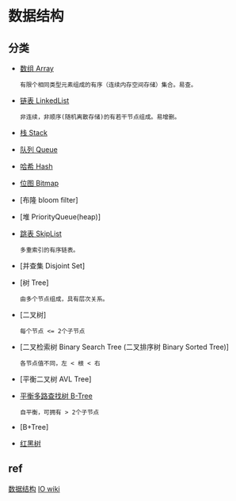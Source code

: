 # 数据结构

## 分类

- [数组 Array](ds-array.md)  

      有限个相同类型元素组成的有序（连续内存空间存储）集合。易查。

- [链表 LinkedList](ds-linkedlist.md)  

      非连续，非顺序(随机离散存储)的有若干节点组成。易增删。

- [栈 Stack](ds-stack.md)  

- [队列 Queue](ds-queue.md)

- [哈希 Hash](ds-hash.md)

- [位图 Bitmap](ds-bitmap.md)

- [布隆 bloom filter]

- [堆 PriorityQueue(heap)]

- [跳表 SkipList](ds-skiplist.md)

      多重索引的有序链表。

- [并查集 Disjoint Set]

- [树 Tree]

      由多个节点组成，具有层次关系。

- [二叉树]

      每个节点 <= 2个子节点

- [二叉检索树 Binary Search Tree (二叉排序树 Binary Sorted Tree)]

      各节点值不同，左 < 根 < 右

- [平衡二叉树 AVL Tree]

- [平衡多路查找树 B-Tree](ds-b-tree.md)

      自平衡，可拥有 > 2个子节点

- [B+Tree]

- [红黑树](ds-rbtree.md)  

## ref

[数据结构](ref/data-struct.md)
[IO wiki](https://oi-wiki.org/ds/)

